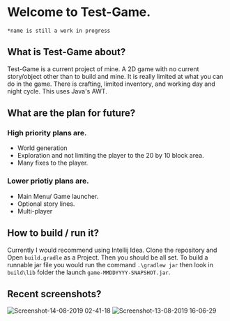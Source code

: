 # Welcome to Test-Game. 
`*name is still a work in progress`
## What is Test-Game about?
Test-Game is a current project of mine. A 2D game with no current story/object other than to build and mine. It is really limited at what you can do in the game. There is crafting, limited inventory, and working day and night cycle. This uses Java's AWT.
## What are the plan for future?
### High priority plans are.
* World generation
* Exploration and not limiting the player to the 20 by 10 block area.
* Many fixes to the player.
### Lower priotiy plans are.
* Main Menu/ Game launcher.
* Optional story lines.
* Multi-player
## How to build / run it?
Currently I would recommend using Intellij Idea.
Clone the repository and Open `build.gradle` as a Project. Then you should be all set.
To build a runnable jar file you would run the command `.\gradlew jar` then look in `build\lib` folder the launch `game-MMDDYYYY-SNAPSHOT.jar`.
## Recent screenshots?
![Screenshot-14-08-2019 02-41-18](https://raw.githubusercontent.com/inferno4you/Test-Game/master/screenshots/Screenshot-14-08-2019_02-41-18.png)
![Screenshot-13-08-2019 16-06-29](https://raw.githubusercontent.com/inferno4you/Test-Game/master/screenshots/Screenshot-13-08-2019_16-06-29.png)